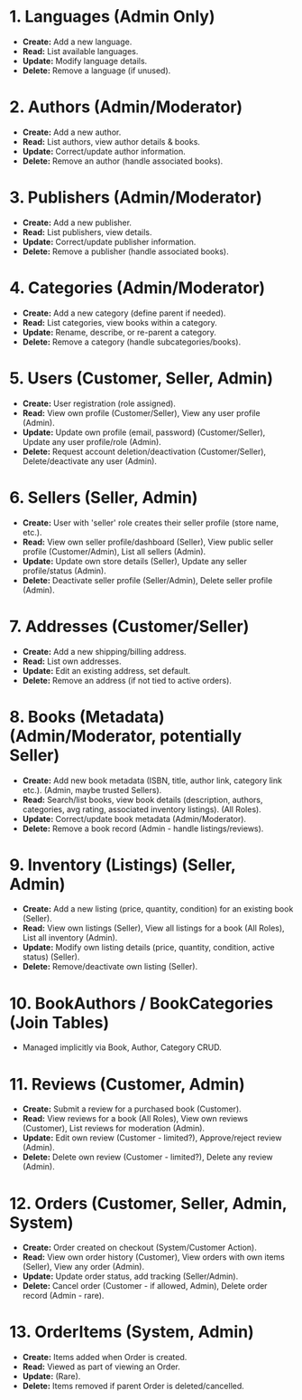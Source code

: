 # 1. Languages (Admin Only)

- **Create:** Add a new language.
- **Read:** List available languages.
- **Update:** Modify language details.
- **Delete:** Remove a language (if unused).

# 2. Authors (Admin/Moderator)

- **Create:** Add a new author.
- **Read:** List authors, view author details & books.
- **Update:** Correct/update author information.
- **Delete:** Remove an author (handle associated books).

# 3. Publishers (Admin/Moderator)

- **Create:** Add a new publisher.
- **Read:** List publishers, view details.
- **Update:** Correct/update publisher information.
- **Delete:** Remove a publisher (handle associated books).

# 4. Categories (Admin/Moderator)

- **Create:** Add a new category (define parent if needed).
- **Read:** List categories, view books within a category.
- **Update:** Rename, describe, or re-parent a category.
- **Delete:** Remove a category (handle subcategories/books).

# 5. Users (Customer, Seller, Admin)

- **Create:** User registration (role assigned).
- **Read:** View own profile (Customer/Seller), View any user profile (Admin).
- **Update:** Update own profile (email, password) (Customer/Seller), Update any user profile/role (Admin).
- **Delete:** Request account deletion/deactivation (Customer/Seller), Delete/deactivate any user (Admin).

# 6. Sellers (Seller, Admin)

- **Create:** User with 'seller' role creates their seller profile (store name, etc.).
- **Read:** View own seller profile/dashboard (Seller), View public seller profile (Customer/Admin), List all sellers (Admin).
- **Update:** Update own store details (Seller), Update any seller profile/status (Admin).
- **Delete:** Deactivate seller profile (Seller/Admin), Delete seller profile (Admin).

# 7. Addresses (Customer/Seller)

- **Create:** Add a new shipping/billing address.
- **Read:** List own addresses.
- **Update:** Edit an existing address, set default.
- **Delete:** Remove an address (if not tied to active orders).

# 8. Books (Metadata) (Admin/Moderator, potentially Seller)

- **Create:** Add new book metadata (ISBN, title, author link, category link etc.). (Admin, maybe trusted Sellers).
- **Read:** Search/list books, view book details (description, authors, categories, avg rating, associated inventory listings). (All Roles).
- **Update:** Correct/update book metadata (Admin/Moderator).
- **Delete:** Remove a book record (Admin - handle listings/reviews).

# 9. Inventory (Listings) (Seller, Admin)

- **Create:** Add a new listing (price, quantity, condition) for an existing book (Seller).
- **Read:** View own listings (Seller), View all listings for a book (All Roles), List all inventory (Admin).
- **Update:** Modify own listing details (price, quantity, condition, active status) (Seller).
- **Delete:** Remove/deactivate own listing (Seller).

# 10. BookAuthors / BookCategories (Join Tables)

- Managed implicitly via Book, Author, Category CRUD.

# 11. Reviews (Customer, Admin)

- **Create:** Submit a review for a purchased book (Customer).
- **Read:** View reviews for a book (All Roles), View own reviews (Customer), List reviews for moderation (Admin).
- **Update:** Edit own review (Customer - limited?), Approve/reject review (Admin).
- **Delete:** Delete own review (Customer - limited?), Delete any review (Admin).

# 12. Orders (Customer, Seller, Admin, System)

- **Create:** Order created on checkout (System/Customer Action).
- **Read:** View own order history (Customer), View orders with own items (Seller), View any order (Admin).
- **Update:** Update order status, add tracking (Seller/Admin).
- **Delete:** Cancel order (Customer - if allowed, Admin), Delete order record (Admin - rare).

# 13. OrderItems (System, Admin)

- **Create:** Items added when Order is created.
- **Read:** Viewed as part of viewing an Order.
- **Update:** (Rare).
- **Delete:** Items removed if parent Order is deleted/cancelled.
